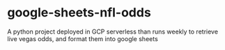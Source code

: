 # google-sheets-nfl-odds
A python project deployed in GCP serverless than runs weekly to retrieve live vegas odds, and format them into google sheets
